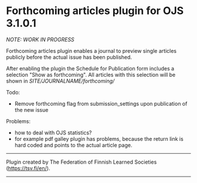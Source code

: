 
# Forthcoming articles plugin for OJS 3.1.0.1 

*NOTE: WORK IN PROGRESS*

Forthcoming articles plugin enables a journal to preview single articles publicly before the actual issue has been published.

After enabling the plugin the Schedule for Publication form includes a selection "Show as forthcoming". All articles with this selection will be shown in *SITE/JOURNALNAME/forthcoming/*

Todo:
- Remove forthcoming flag from submission_settings upon publication of the new issue

Problems:
- how to deal with OJS statistics?
- for example pdf galley plugin has problems, because the return link is hard coded and points to the actual article page.

***
Plugin created by The Federation of Finnish Learned Societies (https://tsv.fi/en/).
***
